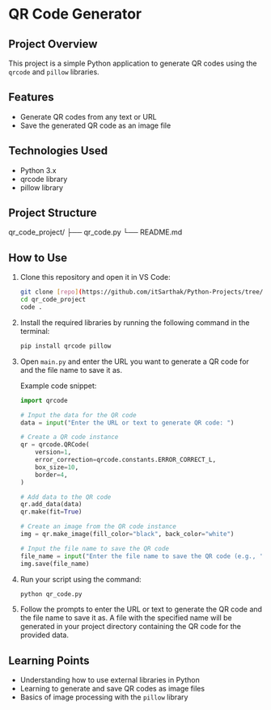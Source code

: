 # QR Code Generator

## Project Overview

This project is a simple Python application to generate QR codes using the `qrcode` and `pillow` libraries.

## Features

- Generate QR codes from any text or URL
- Save the generated QR code as an image file

## Technologies Used

- Python 3.x
- qrcode library
- pillow library

## Project Structure

qr_code_project/
├── qr_code.py
└── README.md


## How to Use

1. Clone this repository and open it in VS Code:

    ```sh
    git clone [repo](https://github.com/itSarthak/Python-Projects/tree/main/qr_code_project)
    cd qr_code_project
    code .
    ```

2. Install the required libraries by running the following command in the terminal:

    ```sh
    pip install qrcode pillow
    ```

3. Open `main.py` and enter the URL you want to generate a QR code for and the file name to save it as.

    Example code snippet:

    ```python
    import qrcode

    # Input the data for the QR code
    data = input("Enter the URL or text to generate QR code: ")

    # Create a QR code instance
    qr = qrcode.QRCode(
        version=1,
        error_correction=qrcode.constants.ERROR_CORRECT_L,
        box_size=10,
        border=4,
    )

    # Add data to the QR code
    qr.add_data(data)
    qr.make(fit=True)

    # Create an image from the QR code instance
    img = qr.make_image(fill_color="black", back_color="white")

    # Input the file name to save the QR code
    file_name = input("Enter the file name to save the QR code (e.g., 'qrcode.png'): ")
    img.save(file_name)
    ```

4. Run your script using the command:

    ```sh
    python qr_code.py
    ```

5. Follow the prompts to enter the URL or text to generate the QR code and the file name to save it as. A file with the specified name will be generated in your project directory containing the QR code for the provided data.

## Learning Points

- Understanding how to use external libraries in Python
- Learning to generate and save QR codes as image files
- Basics of image processing with the `pillow` library

